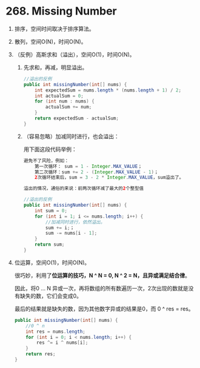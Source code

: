 #  268. Missing Number

1. 排序，空间时间取决于排序算法。

2. 散列，空间O(N)，时间O(N)。

3. （反例）高斯求和（溢出），空间O(1)，时间O(N)。

   1. 先求和，再减，明显溢出。

      ```java
      //溢出的反例
      public int missingNumber(int[] nums) {
          int expectedSum = nums.length * (nums.length + 1) / 2;
          int actualSum = 0;
          for (int num : nums) {
              actualSum += num;
          }
          return expectedSum - actualSum;
      }
      ```

      

   2. （容易忽略）加减同时进行，也会溢出：

      用下面这段代码举例：

      ```java
      避免不了风险，例如：
          第一次循环： sum = 1 - Integer.MAX_VALUE；
          第二次循环：sum += 2 - (Integer.MAX_VALUE - 1)；
          2次循环结束后，sum = 3 - 2 * Integer.MAX_VALUE，sum溢出了。
      ```

      ```java
      溢出的情况，通俗的来说：前两次循环减了最大的2个整型值
      ```

      ```java
      //溢出的反例
      public int missingNumber(int[] nums) {
          int sum = 0;
          for (int i = 1; i <= nums.length; i++) {
              //加减同时进行，依然溢出。
              sum += i;；
              sum -= nums[i - 1];
          }
          return sum;
      }
      ```

      

   

4. 位运算，空间O(1)，时间O(N)。

   很巧妙，利用了**位运算的技巧，N ^ N = 0, N ^ 2 = N，且异或满足结合律**。

   因此，将0 ... N 异或一次，再将数组的所有数遍历一次，2次出现的数就是没有缺失的数，它们会变成0。

   最后的结果就是缺失的数，因为其他数字异或的结果是0，而 0 ^ res = res。

   ```java
   public int missingNumber(int[] nums) {
       //0 ^ n
       int res = nums.length;
       for (int i = 0; i < nums.length; i++) {
           res ^= i ^ nums[i];
       }
       return res;
   }
   ```

   